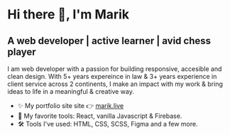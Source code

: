 # Hi there 👋, I'm Marik

<!--
**gauravmarik/gauravmarik** is a ✨ _special_ ✨ repository because its `README.md` (this file) appears on your GitHub profile.

Here are some ideas to get you started:

- 🔭 I’m currently working on ...
- 🌱 I’m currently learning ...
- 👯 I’m looking to collaborate on ...
- 🤔 I’m looking for help with ...
- 💬  Ask me about ...
- 📫 How to reach me: ...
- 😄 Pronouns: ...
- ⚡ Fun fact: ...
-->

## A web developer | active learner | avid chess player

I am web developer with a passion for building responsive, accesible and clean design. With 5+ years expereince in law & 3+ years experience in client service across 2 continents, I make an impact with my work & bring ideas to life in a meaningful & creative way.   

* ✨ My portfolio site site 👉 [marik.live](https://marik.live/)
* 🧰 My favorite tools: React, vanilla Javascript & Firebase.
* 🛠 Tools I've used: HTML, CSS, SCSS, Figma and a few more.  


<!-- * 💼 Find my resume [](url) -->

